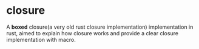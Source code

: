 # closure

A **boxed** closure(a very old rust closure implementation) implementation in rust, aimed to explain how closure works and provide a clear closure implementation with macro.
